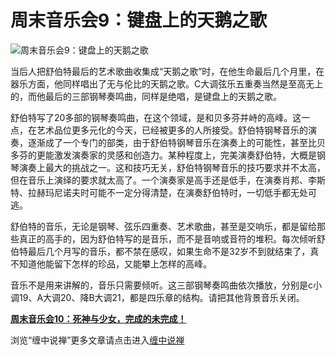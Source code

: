 周末音乐会9：键盘上的天鹅之歌
====

			

                                               

![周末音乐会9：键盘上的天鹅之歌](http://simg.sinajs.cn/blog7style/images/common/sg_trans.gif)

                                                                    

  当后人把舒伯特最后的艺术歌曲收集成“天鹅之歌”时，在他生命最后几个月里，在器乐方面，他同样唱出了无与伦比的天鹅之歌。C大调弦乐五重奏当然是至高无上的，而他最后的三部钢琴奏鸣曲，同样是绝唱，是键盘上的天鹅之歌。

  舒伯特写了20多部的钢琴奏鸣曲，在这个领域，是和贝多芬并峙的高峰。这一点，在艺术品位更多元化的今天，已经被更多的人所接受。舒伯特钢琴音乐的演奏，逐渐成了一个专门的部类，由于舒伯特钢琴音乐在演奏上的可能性，甚至比贝多芬的更能激发演奏家的灵感和创造力。某种程度上，完美演奏舒伯特，大概是钢琴演奏上最大的挑战之一。这和技巧无关，舒伯特钢琴音乐的技巧要求并不太高，但在音乐上演绎的要求就太高了。一个演奏家是高手还是低手，在演奏肖邦、李斯特、拉赫玛尼诺夫时可能不一定分得清楚，在演奏舒伯特时，一切低手都无处可逃。

  舒伯特的音乐，无论是钢琴、弦乐四重奏、艺术歌曲，甚至是交响乐，都是留给那些真正的高手的，因为舒伯特写的是音乐，而不是音响或音符的堆积。每次倾听舒伯特最后几个月写的音乐，都不禁在感叹，如果生命不是32岁不到就结束了，真不知道他能留下怎样的珍品，又能攀上怎样的高峰。

  音乐不是用来讲解的，音乐只需要倾听。这三部钢琴奏鸣曲依次播放，分别是c小调19、A大调20、降B大调21，都是四乐章的结构。请把其他背景音乐关闭。

[**周末音乐会10：死神与少女，完成的未完成！**](http://blog.sina.com.cn/u/486e105c0100069i)

浏览“缠中说禅”更多文章请点击进入[缠中说禅](http://blog.sina.com.cn/m/chzhshch)
